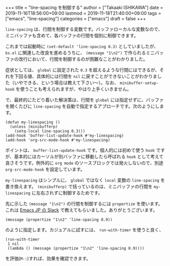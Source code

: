 +++
title = "line-spacing を制御する"
author = ["Takaaki ISHIKAWA"]
date = 2019-11-16T18:56:00+09:00
lastmod = 2019-11-18T21:40:00+09:00
tags = ["emacs", "line-spacing"]
categories = ["emacs"]
draft = false
+++

`line-spacing` は、行間を制御する変数です。バッファローカルな変数なので、ミニバッファも含めて、各バッファの行間を個別に制御できます。

これまでは起動時に `(set-default 'line-spacing 0.3)` としていましたが、 `bs.el` に関連した改良を進めるうちに、 `(message "1\n2")` で作られるミニバッファの改行において、行間を制御するのが困難なことがわかりました。

症状としては、 `global` に設定された `0.3` を超えるような行間にはできるが、それを下回る値、具体的には行間を `nil` に戻すことができないことがわかりました（いやできる、という場合は教えて下さい〜）。なお、 `minibuffer-setup-hook` を使うことも考えられますが、やはり上手くいきません。

で、最終的にたどり着いた解決策は、行間を `global` には指定せずに、バッファを開くたびに `line-spacing` を自動で指定するアプローチです。次のようにします。

```emacs-lisp
(defun my-linespacing ()
  (unless (minibufferp)
    (setq-local line-spacing 0.3)))
(add-hook 'buffer-list-update-hook #'my-linespacing)
(add-hook 'org-src-mode-hook #'my-linespacing)
```

ポイントは、 `buffer-list-update-hook` です。個人的には初めて使う `hook` ですが、基本的にはカーソルが別バッファに移動したら呼ばれる `hook` として考えて良さそうです。例外的に `org mode` のソースブロックでは発火しないので、別途 `org-src-mode-hook` を設定しています。

`my-linespacing` はシンプルに、 `global` ではなく `local` 変数の `line-spacing` を書き換えます。 `(minibufferp)` で括っているのは、ミニバッファの行間を `my-linespacing` に左右されずに制御するためです。

先に示した `(message "1\n2")` の行間を制御するには `propertize` を使います。これは [Emacs JP の Slack](https://emacs-jp.github.io/) で教えてもらいました。ありがとうございます。

```emacs-lisp
(message (propertize "1\n2" 'line-spacing 0.9))
```

のように指定します。カジュアルに試すには、 `run-with-timer` を使うと良く、

```emacs-lisp
(run-with-timer
 1 nil
 (lambda () (message (propertize "1\n2" 'line-spacing 0.9))))
```

を評価(`M-:`)すれば、効果を確認できます。

